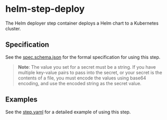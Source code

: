 # helm-step-deploy

The Helm deployer step container deploys a Helm chart to a Kubernetes cluster.

## Specification

See the [spec.schema.json](spec.schema.json) for the formal specification for using this step.

> **Note**: The value you set for a secret must be a string. If you have multiple key-value pairs to pass into the secret, or your secret is the contents of a file, you must encode the values using base64 encoding, and use the encoded string as the secret value. 

## Examples

See the [step.yaml](step.yaml) for a detailed example of using this step.